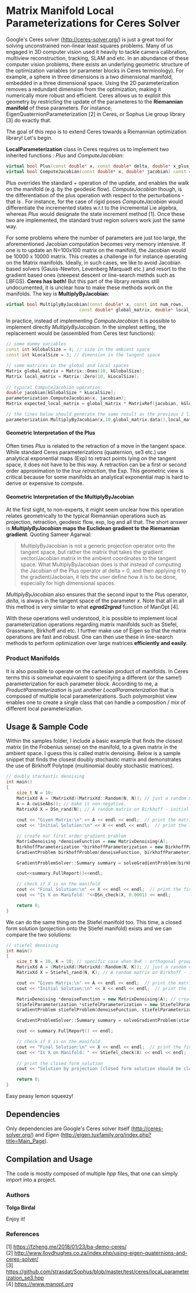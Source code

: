 Matrix Manifold Local Parameterizations for Ceres Solver
========================================================

Google's Ceres solver (http://ceres-solver.org/) is just a great tool for solving unconstrained non-linear least squares problems. Many of us engaged in 3D computer vision used it heavily to tackle camera calibration, multiview reconstruction, tracking, SLAM and etc. In an abundance of these computer vision problems, there exists an underlying geometric structure of the optimization variables (or parameter blocks in Ceres terminology). For example, a sphere in three dimensions is a two dimensional manifold, embedded in a three dimensional space. Using the 2D parameterization removes a redundant dimension from the optimization, making it numerically more robust and efficient. Ceres allows us to exploit this geometry by restricting the update of the parameteres to the **Riemannian manifold** of these parameters. For instance, EigenQuaternionParameterization [2] in Ceres, or Sophus Lie group library [3] do exactly that.

The goal of this repo is to extend Ceres towards a Riemannian optimization library! Let's begin.

**LocalParameterization** class in Ceres requires us to implement two inherited functions : *Plus* and *ComputeJacobian*:

```C++
virtual bool Plus(const double* x, const double* delta, double* x_plus_delta) const = 0;
virtual bool ComputeJacobian(const double* x, double* jacobian) const = 0;
```

Plus overrides the standard + operation of the update, and enables the walk on the manifold (e.g. by the geodesic flow). *ComputeJacobian* though, is the differentiation of the plus operation with respect to the perturbations - that is . For instance, for the case of rigid poses *ComputeJacobian* would differentiate the incremented states w.r.t to the incremental Lie algebra, whereas *Plus* would designate the state increment method [1]. Once these two are implemented, the standard trust region solvers work just the same way.

For some problems where the number of parameters are just too large, the aforementioned Jacobian computation becomes very memory intensive. If one is to update an N=100x100 matrix on the manifold, the Jacobian would be 10000 x 10000 matrix. This creates a challenge in for instance operating on the Matrix manifolds. Ideally, in such cases, we like to avoid Jacobian based solvers (Gauss-Newton, Levenberg Marquadt etc.) and resort to the gradient based ones (steepest descent or line-search methds such as LBFGS). **Ceres has both!** But this part of the library remains still undocumented, it is unclear how to make these methods work on the manifolds. The key is **MultiplyByJacobian**:

```C++
virtual bool MultiplyByJacobian(const double* x, const int num_rows,
                            const double* global_matrix, double* local_matrix) const;
```

In practice, instead of implementing *ComputeJacobian* it is possible to implement directly *MultiplyByJacobian*. In the simplest setting, the replacement would be (assembled from Ceres test functions):

```C++
// some dummy variables
const int kGlobalSize = 4; // size in the ambient space
const int kLocalSize = 3; // dimension in the tangent space

// some matrices in the global and local spaces
Matrix global_matrix = Matrix::Ones(10, kGlobalSize);
Matrix local_matrix = Matrix::Zero(10, kLocalSize);
  
// typical ComputeJacobian operation:
double jacobian[kGlobalSize * kLocalSize];
parameterization.ComputeJacobian(x, jacobian);
Matrix expected_local_matrix = global_matrix * MatrixRef(jacobian, kGlobalSize, kLocalSize);

// the lines below should generate the same result as the previous 2 lines combined.
parameterization.MultiplyByJacobian(x,10,global_matrix.data(),local_matrix.data());
```

#### Geometric Interpretation of the Plus
Often times *Plus* is related to the retraction of a move in the tangent space. While standard Ceres parameterizations (quaternion, se3 etc.) use analytical exponential maps (Exp) to retract points lying on the tangent space, it does not have to be this way. A retraction can be a first or second order approximation to the *true retraction*, the Exp. This geometric view is critical because for some manifolds an analytical exponential map is hard to derive or expensive to compute. 

#### Geometric Interpretation of the MultiplyByJacobian 
At the first sight, to non-experts, it might seem unclear how this operation relates geometrically to the typical Riemannian operations such as projection, retraction, geodesic flow, exp, log and all that. The short answer is ***MultiplyByJacobian* maps the Euclidean gradient to the Riemannian gradient**. Quoting Sameer Agarwal:

> MultiplyByJacobian is not a generic projection operator onto the tangent space, but rather the matrix that takes the gradient vector/Jacobian matrix in the ambient coordinates to the tangent space.  What MultiplyByJacobian does is that instead of computing the Jacobian of the Plus operator at delta = 0, and then applying it to the gradient/Jacboian, it lets the user define how it is to be done, especially for high dimensional spaces. 

*MultiplyByJacobian* also ensures that the second input to the Plus operator, *delta*, is always in the tangent space of the parameter *x*. Note that all in all this method is very similar to what ***egrad2rgrad*** function of ManOpt [4]. 

With these operations well understood, it is possible to implement local parameterization operations regarding matrix manifolds such as Stiefel, Grassmann, Birkhoff and etc. I further make use of Eigen so that the matrix operations are fast and robust. One can then use these in line-search methods to perform optimization over large matrices **efficiently and easily**.

### Product Manifolds

It is also possible to operate on the cartesian product of manifolds. In Ceres terms this is somewhat equivalent to specifying a different (or the same!) parameterization for each parameter block. According to me, a *ProductParameterization* is just another *LocalParameterization* that is composed of multiple local parameterizations. Such polymorphist view enables one to create a single class that can handle a composition / mix of different local parameterization.

## Usage & Sample Code
Within the samples folder, I include a basic example that finds the closest matrix (in the Frobenius sense) on the manifold, to a given matrix in the ambient space. I guess this is called matrix denoising. Below is a sample snippet that finds the closest doubly stochastic matrix and demonstrates the use of Birkhoff Polytope (multinomial doubly stochastic matrices). 

```cpp
// doubly stochastic denoising
int main()
{
	size_t N = 10;
	MatrixXd A = (MatrixXd)(MatrixXd::Random(N, N)); // just a random matrix
	A = A.cwiseAbs(); // make it non-negative.
	MatrixXd X = DSn_rand(N); // A random matrix on Birkhoff - initial solution
	
	cout << "Given Matrix:\n" << A << endl << endl;  // print the matrix
	cout << "Initial Solution:\n" << X << endl << endl;  // print the initial solution

	// create our first order gradient problem
	MatrixDenoising *denoiseFunction = new MatrixDenoising(A);
	BirkhoffParameterization *birkhoffParameterization = new BirkhoffParameterization(N);
	GradientProblem birkhoffProblem(denoiseFunction, birkhoffParameterization);

	GradientProblemSolver::Summary summary = solveGradientProblem(birkhoffProblem, X);

	cout<<summary.FullReport()<<endl;

	// check if X is on the manifold
	cout << "Final Solution:\n" << X << endl << endl;  // print the final solution
	cout << "Is X on Manifold: "<<DSn_check(X, 0.0001) << endl;

    return 0;
}
```

We can do the same thing on the Stiefel manifold too. This time, a closed form solution (projection onto the Stiefel manifold) exists and we can compare the two solutions:

```C++
// stiefel denoising
int main()
{
	size_t N = 10, K = 10; // specific case when N=K : orthogonal group
	MatrixXd A = (MatrixXd)(MatrixXd::Random(N, K)); // just a random matrix
	MatrixXd X = Stiefel_rand(N, K); // A random matrix on Birkhoff - initial solution

	cout << "Given Matrix:\n" << A << endl << endl;  // print the matrix
	cout << "Initial Solution:\n" << X << endl << endl;  // print the initial solution

	MatrixDenoising *denoiseFunction = new MatrixDenoising(A); // create our first order gradient problem
	StiefelParameterization *stiefelParameterization = new StiefelParameterization(N, K);
	GradientProblem stiefelProblem(denoiseFunction, stiefelParameterization);

	GradientProblemSolver::Summary summary = solveGradientProblem(stiefelProblem, X);

	cout << summary.FullReport() << endl;

	// check if X is on the manifold
	cout << "Final Solution:\n" << X << endl << endl;  // print the final solution
	cout << "Is X on Manifold: " << Stiefel_check(X) << endl << endl;
		
	// print the closed form solution
	cout << "Solution by projection (closed form solution should be close to Final Solution):\n" << Stiefel_projection_SVD(A) << endl << endl;  

	return 0;
}
```

Easy peasy lemon squeezy!

## Dependencies

Only dependencies are Google's Ceres solver itself (http://ceres-solver.org/) and *Eigen* (http://eigen.tuxfamily.org/index.php?title=Main_Page).

## Compilation and Usage

The code is mostly composed of multiple *hpp* files, that one can simply import into a project.

### Authors
**Tolga Birdal**  

Enjoy it!

### References

[1] https://fzheng.me/2018/01/23/ba-demo-ceres/<br>
[2] http://www.lloydhughes.co.za/index.php/using-eigen-quaternions-and-ceres-solver/<br>
[3] https://github.com/strasdat/Sophus/blob/master/test/ceres/local_parameterization_se3.hpp<br>
[4] https://www.manopt.org<br>
